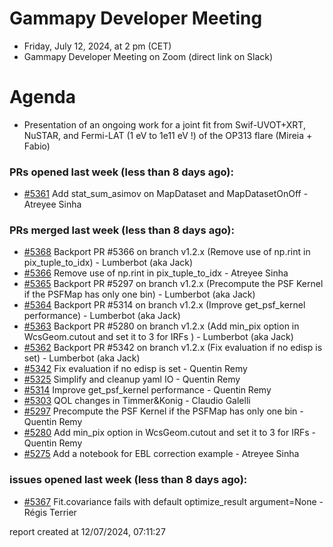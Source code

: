 # Gammapy Developer Meeting 
 * Friday, July 12, 2024, at 2 pm (CET) 
 * Gammapy Developer Meeting on Zoom (direct link on Slack) 
# Agenda

* Presentation of an ongoing work for a joint fit from Swif-UVOT+XRT, NuSTAR, and Fermi-LAT (1 eV to 1e11 eV !) of the OP313 flare (Mireia + Fabio)

### PRs opened last week (less than 8 days ago): 
* [#5361](https://github.com/gammapy/gammapy/pull/5361) Add stat_sum_asimov on MapDataset and MapDatasetOnOff - Atreyee Sinha

### PRs merged last week (less than 8 days ago): 
* [#5368](https://github.com/gammapy/gammapy/pull/5368) Backport PR #5366 on branch v1.2.x (Remove use of np.rint in pix_tuple_to_idx) - Lumberbot (aka Jack)
* [#5366](https://github.com/gammapy/gammapy/pull/5366) Remove use of np.rint in pix_tuple_to_idx - Atreyee Sinha
* [#5365](https://github.com/gammapy/gammapy/pull/5365) Backport PR #5297 on branch v1.2.x (Precompute the PSF Kernel if the PSFMap has only one bin) - Lumberbot (aka Jack)
* [#5364](https://github.com/gammapy/gammapy/pull/5364) Backport PR #5314 on branch v1.2.x (Improve get_psf_kernel performance) - Lumberbot (aka Jack)
* [#5363](https://github.com/gammapy/gammapy/pull/5363) Backport PR #5280 on branch v1.2.x (Add min_pix option in WcsGeom.cutout and set it to 3 for IRFs ) - Lumberbot (aka Jack)
* [#5362](https://github.com/gammapy/gammapy/pull/5362) Backport PR #5342 on branch v1.2.x (Fix evaluation if no edisp is set) - Lumberbot (aka Jack)
* [#5342](https://github.com/gammapy/gammapy/pull/5342) Fix evaluation if no edisp is set - Quentin Remy
* [#5325](https://github.com/gammapy/gammapy/pull/5325) Simplify and cleanup yaml IO - Quentin Remy
* [#5314](https://github.com/gammapy/gammapy/pull/5314) Improve get_psf_kernel performance - Quentin Remy
* [#5303](https://github.com/gammapy/gammapy/pull/5303) QOL changes in Timmer&Konig - Claudio Galelli
* [#5297](https://github.com/gammapy/gammapy/pull/5297) Precompute the PSF Kernel if the PSFMap has only one bin - Quentin Remy
* [#5280](https://github.com/gammapy/gammapy/pull/5280) Add min_pix option in WcsGeom.cutout and set it to 3 for IRFs  - Quentin Remy
* [#5275](https://github.com/gammapy/gammapy/pull/5275) Add a notebook for EBL correction example - Atreyee Sinha

### issues opened last week (less than 8 days ago): 
* [#5367](https://github.com/gammapy/gammapy/issues/5367) Fit.covariance fails with default optimize_result argument=None  - Régis Terrier

 report created at 12/07/2024, 07:11:27
